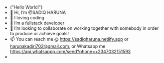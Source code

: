 - ("Hello World!")
- 👋 Hi, I’m @SADIQ HARUNA
- 👀 I loving coding
- 🌱 I’m a fullstack developer
- 💞️ I’m looking to collaborate on working together with somebody in order to produce or achieve goals!
- 📫 You can reach me @ https://sadiqharuna.netlify.app or harunakadiri702@gmail.com, or Whatsapp me https://api.whatsappp.com/send?phone=+2347032151593
- 



<!---
Charly070321/Charly070321 is a ✨ special ✨ repository because its `README.md` (this file) appears on your GitHub profile.
You can click the Preview link to take a look at your changes.
--->

